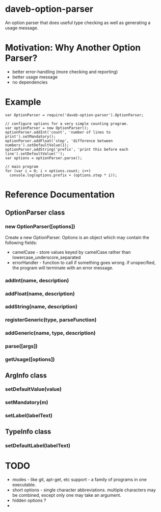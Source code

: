 # daveb-option-parser

An option parser that does useful type checking
as well as generating a usage message.

# Motivation: Why Another Option Parser?

* better error-handling (more checking and reporting)
* better usage message
* no dependencies

# Example

    var OptionParser = require('daveb-option-parser').OptionParser;

    // configure options for a very simple counting program.
    var optionParser = new OptionParser();
    optionParser.addInt('count', 'number of lines to print').setMandatory();
    optionParser.addFloat('step', 'difference between numbers').setDefaultValue(1);
    optionParser.addString('prefix', 'print this before each line').setDefaultValue('');
    var options = optionParser.parse();

    // main program
    for (var i = 0; i < options.count; i++)
      console.log(options.prefix + (options.step * i));


# Reference Documentation

## OptionParser class
### new OptionParser([options])
Create a new OptionParser.  Options is an object which may contain the following fields:
* camelCase - store values keyed by camelCase rather than lowercase_underscore_separated
* errorHandler - function to call if something goes wrong.  if unspecified, the 
program will terminate with an error message.

### addInt(name, description)
### addFloat(name, description)
### addString(name, description)
### registerGeneric(type, parseFunction)
### addGeneric(name, type, description)
### parse([args])

### getUsage([options])

## ArgInfo class
### setDefaultValue(value)
### setMandatory(m)
### setLabel(labelText)

## TypeInfo class
### setDefaultLabel(labelText)

# TODO
* modes - like git, apt-get, etc support - a family of programs in one executable.
* short options - single character abbreviations.  multiple characters may
be combined, except only one may take an argument.
* hidden options ?
* 

